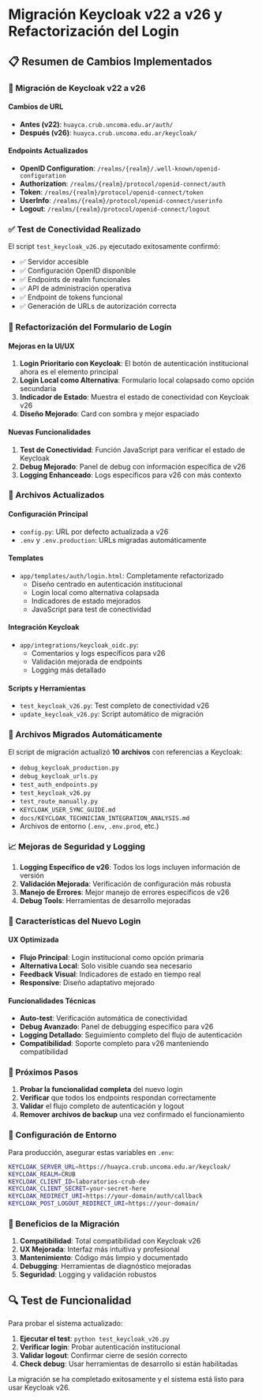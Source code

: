 # Migración Keycloak v22 a v26 y Refactorización del Login

## 📋 Resumen de Cambios Implementados

### 🔄 Migración de Keycloak v22 a v26

#### Cambios de URL
- **Antes (v22)**: `huayca.crub.uncoma.edu.ar/auth/`
- **Después (v26)**: `huayca.crub.uncoma.edu.ar/keycloak/`

#### Endpoints Actualizados
- **OpenID Configuration**: `/realms/{realm}/.well-known/openid-configuration`
- **Authorization**: `/realms/{realm}/protocol/openid-connect/auth`
- **Token**: `/realms/{realm}/protocol/openid-connect/token`
- **UserInfo**: `/realms/{realm}/protocol/openid-connect/userinfo`
- **Logout**: `/realms/{realm}/protocol/openid-connect/logout`

### ✅ Test de Conectividad Realizado

El script `test_keycloak_v26.py` ejecutado exitosamente confirmó:
- ✅ Servidor accesible
- ✅ Configuración OpenID disponible
- ✅ Endpoints de realm funcionales
- ✅ API de administración operativa
- ✅ Endpoint de tokens funcional
- ✅ Generación de URLs de autorización correcta

### 🎨 Refactorización del Formulario de Login

#### Mejoras en la UI/UX
1. **Login Prioritario con Keycloak**: El botón de autenticación institucional ahora es el elemento principal
2. **Login Local como Alternativa**: Formulario local colapsado como opción secundaria
3. **Indicador de Estado**: Muestra el estado de conectividad con Keycloak v26
4. **Diseño Mejorado**: Card con sombra y mejor espaciado

#### Nuevas Funcionalidades
1. **Test de Conectividad**: Función JavaScript para verificar el estado de Keycloak
2. **Debug Mejorado**: Panel de debug con información específica de v26
3. **Logging Enhanceado**: Logs específicos para v26 con más contexto

### 📁 Archivos Actualizados

#### Configuración Principal
- `config.py`: URL por defecto actualizada a v26
- `.env` y `.env.production`: URLs migradas automáticamente

#### Templates
- `app/templates/auth/login.html`: Completamente refactorizado
  - Diseño centrado en autenticación institucional
  - Login local como alternativa colapsada
  - Indicadores de estado mejorados
  - JavaScript para test de conectividad

#### Integración Keycloak
- `app/integrations/keycloak_oidc.py`: 
  - Comentarios y logs específicos para v26
  - Validación mejorada de endpoints
  - Logging más detallado

#### Scripts y Herramientas
- `test_keycloak_v26.py`: Test completo de conectividad v26
- `update_keycloak_v26.py`: Script automático de migración

### 🔧 Archivos Migrados Automáticamente

El script de migración actualizó **10 archivos** con referencias a Keycloak:
- `debug_keycloak_production.py`
- `debug_keycloak_urls.py`
- `test_auth_endpoints.py`
- `test_keycloak_v26.py`
- `test_route_manually.py`
- `KEYCLOAK_USER_SYNC_GUIDE.md`
- `docs/KEYCLOAK_TECHNICIAN_INTEGRATION_ANALYSIS.md`
- Archivos de entorno (`.env`, `.env.prod`, etc.)

### 📈 Mejoras de Seguridad y Logging

1. **Logging Específico de v26**: Todos los logs incluyen información de versión
2. **Validación Mejorada**: Verificación de configuración más robusta
3. **Manejo de Errores**: Mejor manejo de errores específicos de v26
4. **Debug Tools**: Herramientas de desarrollo mejoradas

### 🎯 Características del Nuevo Login

#### UX Optimizada
- **Flujo Principal**: Login institucional como opción primaria
- **Alternativa Local**: Solo visible cuando sea necesario
- **Feedback Visual**: Indicadores de estado en tiempo real
- **Responsive**: Diseño adaptativo mejorado

#### Funcionalidades Técnicas
- **Auto-test**: Verificación automática de conectividad
- **Debug Avanzado**: Panel de debugging específico para v26
- **Logging Detallado**: Seguimiento completo del flujo de autenticación
- **Compatibilidad**: Soporte completo para v26 manteniendo compatibilidad

### 📝 Próximos Pasos

1. **Probar la funcionalidad completa** del nuevo login
2. **Verificar** que todos los endpoints respondan correctamente
3. **Validar** el flujo completo de autenticación y logout
4. **Remover archivos de backup** una vez confirmado el funcionamiento

### 🔐 Configuración de Entorno

Para producción, asegurar estas variables en `.env`:
```bash
KEYCLOAK_SERVER_URL=https://huayca.crub.uncoma.edu.ar/keycloak/
KEYCLOAK_REALM=CRUB
KEYCLOAK_CLIENT_ID=laboratorios-crub-dev
KEYCLOAK_CLIENT_SECRET=your-secret-here
KEYCLOAK_REDIRECT_URI=https://your-domain/auth/callback
KEYCLOAK_POST_LOGOUT_REDIRECT_URI=https://your-domain/
```

### 🎉 Beneficios de la Migración

1. **Compatibilidad**: Total compatibilidad con Keycloak v26
2. **UX Mejorada**: Interfaz más intuitiva y profesional
3. **Mantenimiento**: Código más limpio y documentado
4. **Debugging**: Herramientas de diagnóstico mejoradas
5. **Seguridad**: Logging y validación robustos

## 🔍 Test de Funcionalidad

Para probar el sistema actualizado:

1. **Ejecutar el test**: `python test_keycloak_v26.py`
2. **Verificar login**: Probar autenticación institucional
3. **Validar logout**: Confirmar cierre de sesión correcto
4. **Check debug**: Usar herramientas de desarrollo si están habilitadas

La migración se ha completado exitosamente y el sistema está listo para usar Keycloak v26.
